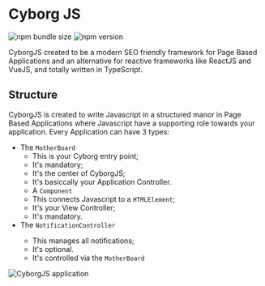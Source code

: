 # Cyborg JS

![npm bundle size](https://img.shields.io/bundlephobia/minzip/@ypa/cyborg-js)
![npm version](https://img.shields.io/npm/v/@ypa/cyborg-js)

CyborgJS created to be a modern SEO friendly framework for Page Based Applications and an alternative for reactive frameworks like ReactJS and VueJS, and totally written in TypeScript.

## Structure

<div class="half first-half">
CyborgJS is created to write Javascript in a structured manor in Page Based Applications where Javascript have a supporting role towards your application. Every Application can have 3 types: 
<ul>
<li> The <code>MotherBoard</code>
<ul>
<li>This is your Cyborg entry point;</li>
<li>It's mandatory;</li>
<li>It's the center of CyborgJS;</li>
<li>It's basiccally your Application Controller.</li>
<li>A <code>Component</code></li>
<li>This connects Javascript to a <code>HTMLElement</code>;</li>
<li>It's your View Controller;</li>
<li>It's mandatory.</li>
</ul>
<li>The <code>NotificationController</code></li>
<ul>
<li>This manages all notifications;</li>
<li>It's optional.</li>
<li>It's controlled via the <code>MotherBoard</code></li>
</ul>
</div>
<div class="half second-half">
<img src="/images/structure.png" alt="CyborgJS application" style="max-width:100%;"/>
</div>

